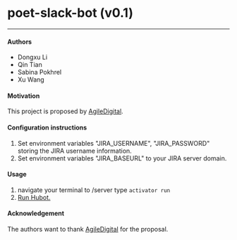 # poet-slack-bot (v0.1)
---
#### Authors
- Dongxu Li
- Qin Tian
- Sabina Pokhrel
- Xu Wang

#### Motivation
This project is proposed by [AgileDigital](http://www.agiledigital.com.au/).

#### Configuration instructions

1. Set environment variables "JIRA_USERNAME", "JIRA_PASSWORD" storing the JIRA username information.
2. Set environment variables "JIRA_BASEURL" to your JIRA server domain.

#### Usage
1. navigate your terminal to /server type
   ```activator run```
2. [Run Hubot.](https://github.com/agiledigital/poet-slack-bot/tree/master/client)

#### Acknowledgement
The authors want to thank [AgileDigital](http://www.agiledigital.com.au/) for the proposal.